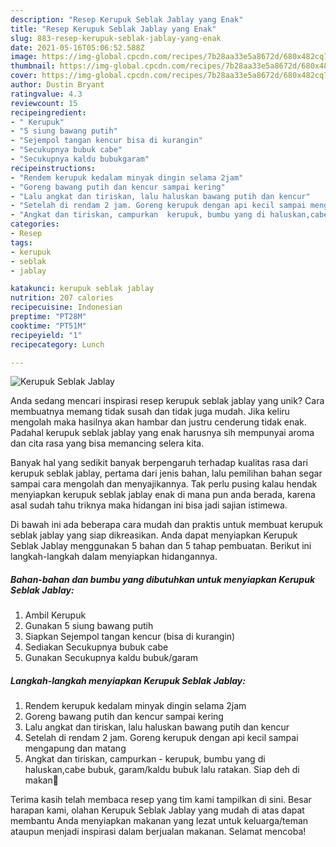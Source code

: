 ```yaml
---
description: "Resep Kerupuk Seblak Jablay yang Enak"
title: "Resep Kerupuk Seblak Jablay yang Enak"
slug: 883-resep-kerupuk-seblak-jablay-yang-enak
date: 2021-05-16T05:06:52.588Z
image: https://img-global.cpcdn.com/recipes/7b28aa33e5a8672d/680x482cq70/kerupuk-seblak-jablay-foto-resep-utama.jpg
thumbnail: https://img-global.cpcdn.com/recipes/7b28aa33e5a8672d/680x482cq70/kerupuk-seblak-jablay-foto-resep-utama.jpg
cover: https://img-global.cpcdn.com/recipes/7b28aa33e5a8672d/680x482cq70/kerupuk-seblak-jablay-foto-resep-utama.jpg
author: Dustin Bryant
ratingvalue: 4.3
reviewcount: 15
recipeingredient:
- " Kerupuk"
- "5 siung bawang putih"
- "Sejempol tangan kencur bisa di kurangin"
- "Secukupnya bubuk cabe"
- "Secukupnya kaldu bubukgaram"
recipeinstructions:
- "Rendem kerupuk kedalam minyak dingin selama 2jam"
- "Goreng bawang putih dan kencur sampai kering"
- "Lalu angkat dan tiriskan, lalu haluskan bawang putih dan kencur"
- "Setelah di rendam 2 jam. Goreng kerupuk dengan api kecil sampai mengapung dan matang"
- "Angkat dan tiriskan, campurkan  kerupuk, bumbu yang di haluskan,cabe bubuk, garam/kaldu bubuk lalu ratakan. Siap deh di makan🥰"
categories:
- Resep
tags:
- kerupuk
- seblak
- jablay

katakunci: kerupuk seblak jablay 
nutrition: 207 calories
recipecuisine: Indonesian
preptime: "PT28M"
cooktime: "PT51M"
recipeyield: "1"
recipecategory: Lunch

---
```



![Kerupuk Seblak Jablay](https://img-global.cpcdn.com/recipes/7b28aa33e5a8672d/680x482cq70/kerupuk-seblak-jablay-foto-resep-utama.jpg)

Anda sedang mencari inspirasi resep kerupuk seblak jablay yang unik? Cara membuatnya memang tidak susah dan tidak juga mudah. Jika keliru mengolah maka hasilnya akan hambar dan justru cenderung tidak enak. Padahal kerupuk seblak jablay yang enak harusnya sih mempunyai aroma dan cita rasa yang bisa memancing selera kita.



Banyak hal yang sedikit banyak berpengaruh terhadap kualitas rasa dari kerupuk seblak jablay, pertama dari jenis bahan, lalu pemilihan bahan segar sampai cara mengolah dan menyajikannya. Tak perlu pusing kalau hendak menyiapkan kerupuk seblak jablay enak di mana pun anda berada, karena asal sudah tahu triknya maka hidangan ini bisa jadi sajian istimewa.


Di bawah ini ada beberapa cara mudah dan praktis untuk membuat kerupuk seblak jablay yang siap dikreasikan. Anda dapat menyiapkan Kerupuk Seblak Jablay menggunakan 5 bahan dan 5 tahap pembuatan. Berikut ini langkah-langkah dalam menyiapkan hidangannya.

<!--inarticleads1-->

##### Bahan-bahan dan bumbu yang dibutuhkan untuk menyiapkan Kerupuk Seblak Jablay:

1. Ambil  Kerupuk
1. Gunakan 5 siung bawang putih
1. Siapkan Sejempol tangan kencur (bisa di kurangin)
1. Sediakan Secukupnya bubuk cabe
1. Gunakan Secukupnya kaldu bubuk/garam




<!--inarticleads2-->

##### Langkah-langkah menyiapkan Kerupuk Seblak Jablay:

1. Rendem kerupuk kedalam minyak dingin selama 2jam
1. Goreng bawang putih dan kencur sampai kering
1. Lalu angkat dan tiriskan, lalu haluskan bawang putih dan kencur
1. Setelah di rendam 2 jam. Goreng kerupuk dengan api kecil sampai mengapung dan matang
1. Angkat dan tiriskan, campurkan  - kerupuk, bumbu yang di haluskan,cabe bubuk, garam/kaldu bubuk lalu ratakan. Siap deh di makan🥰




Terima kasih telah membaca resep yang tim kami tampilkan di sini. Besar harapan kami, olahan Kerupuk Seblak Jablay yang mudah di atas dapat membantu Anda menyiapkan makanan yang lezat untuk keluarga/teman ataupun menjadi inspirasi dalam berjualan makanan. Selamat mencoba!
